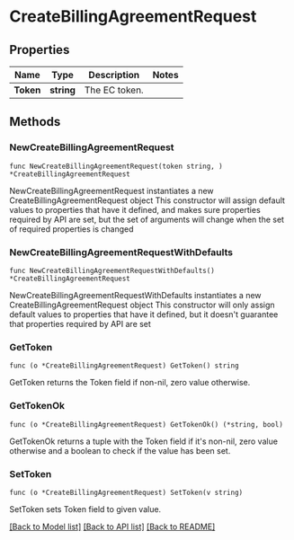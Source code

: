 # CreateBillingAgreementRequest

## Properties

Name | Type | Description | Notes
------------ | ------------- | ------------- | -------------
**Token** | **string** | The EC token. | 

## Methods

### NewCreateBillingAgreementRequest

`func NewCreateBillingAgreementRequest(token string, ) *CreateBillingAgreementRequest`

NewCreateBillingAgreementRequest instantiates a new CreateBillingAgreementRequest object
This constructor will assign default values to properties that have it defined,
and makes sure properties required by API are set, but the set of arguments
will change when the set of required properties is changed

### NewCreateBillingAgreementRequestWithDefaults

`func NewCreateBillingAgreementRequestWithDefaults() *CreateBillingAgreementRequest`

NewCreateBillingAgreementRequestWithDefaults instantiates a new CreateBillingAgreementRequest object
This constructor will only assign default values to properties that have it defined,
but it doesn't guarantee that properties required by API are set

### GetToken

`func (o *CreateBillingAgreementRequest) GetToken() string`

GetToken returns the Token field if non-nil, zero value otherwise.

### GetTokenOk

`func (o *CreateBillingAgreementRequest) GetTokenOk() (*string, bool)`

GetTokenOk returns a tuple with the Token field if it's non-nil, zero value otherwise
and a boolean to check if the value has been set.

### SetToken

`func (o *CreateBillingAgreementRequest) SetToken(v string)`

SetToken sets Token field to given value.



[[Back to Model list]](../README.md#documentation-for-models) [[Back to API list]](../README.md#documentation-for-api-endpoints) [[Back to README]](../README.md)


